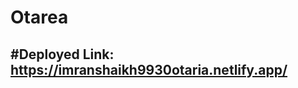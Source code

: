 # Otarea

#Deployed Link:
https://imranshaikh9930otaria.netlify.app/
------------------------------------------------------------------------------------
